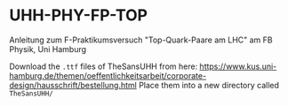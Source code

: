 # UHH-PHY-FP-TOP

Anleitung zum F-Praktikumsversuch "Top-Quark-Paare am LHC" am FB Physik, Uni Hamburg

Download the `.ttf` files of TheSansUHH from here:
https://www.kus.uni-hamburg.de/themen/oeffentlichkeitsarbeit/corporate-design/hausschrift/bestellung.html
Place them into a new directory called `TheSansUHH/`
